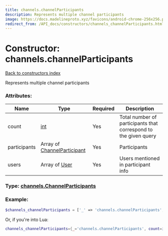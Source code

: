```yaml
---
title: channels.channelParticipants
description: Represents multiple channel participants
image: https://docs.madelineproto.xyz/favicons/android-chrome-256x256.png
redirect_from: /API_docs/constructors/channels_channelParticipants.html
---
```

# Constructor: channels.channelParticipants  
[Back to constructors index](index.md)



Represents multiple channel participants

### Attributes:

| Name     |    Type       | Required | Description |
|----------|---------------|----------|-------------|
|count|[int](../types/int.md) | Yes|Total number of participants that correspond to the given query|
|participants|Array of [ChannelParticipant](../types/ChannelParticipant.md) | Yes|Participants|
|users|Array of [User](../types/User.md) | Yes|Users mentioned in participant info|



### Type: [channels.ChannelParticipants](../types/channels.ChannelParticipants.md)


### Example:

```php
$channels_channelParticipants = ['_' => 'channels.channelParticipants', 'count' => int, 'participants' => [ChannelParticipant, ChannelParticipant], 'users' => [User, User]];
```  


Or, if you're into Lua:

```lua
channels_channelParticipants={_='channels.channelParticipants', count=int, participants={ChannelParticipant}, users={User}}

```


